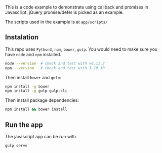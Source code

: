 This is a code example to demonstrate using callback and promises in Javascript. jQuery promise/defer is picked as an example.

The scripts used in the example is at `app/scripts/`

## Instalation
This repo uses `Python3`, `npm`, `bower`, `gulp`. You would need to make sure you have `node` and `npm` installed.

```bash
node --version  # check and test with v6.11.2
npm --version   # check and test with 3.10.10
```

Then install `bower` and `gulp`:
```bash
npm install -g bower
npm install -g gulp gulp-cli
```

Then install package dependencies:
```bash
npm install && bower install
```

## Run the app

The javascript app can be run with
```bash
gulp serve
```
